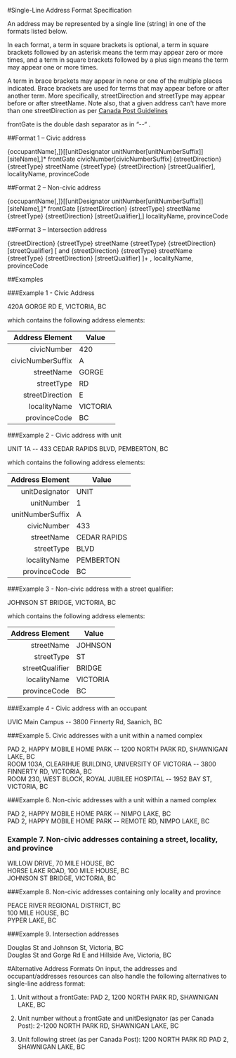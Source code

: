 #Single-Line Address Format Specification

An address may be represented by a single line (string) in one of the formats listed below. 

In each format, a term in square brackets is optional, a term in square brackets followed by an asterisk means the term may appear zero or more times, and a term in square brackets followed by a plus sign means the term may appear one or more times. 

A term in brace brackets may appear in none or one of the multiple places indicated. Brace brackets are used for terms that may appear before or after another term. More specifically, streetDirection and streetType may appear before or after streetName. Note also, that a given address can't have more than one streetDirection as per [Canada Post Guidelines](https://www.canadapost.ca/tools/pg/manual/PGaddress-e.asp?ecid=murl10006450#1418611)  

frontGate is the double dash separator as in “--“ . 

##Format 1 – Civic address

{occupantName[,]}[[unitDesignator unitNumber[unitNumberSuffix]] [siteName],]* frontGate civicNumber[civicNumberSuffix] {streetDirection} {streetType} streetName {streetType} {streetDirection} [streetQualifier], localityName, provinceCode


##Format 2 – Non-civic address

{occupantName[,]}[[unitDesignator unitNumber[unitNumberSuffix]] [siteName],]* frontGate [{streetDirection} {streetType} streetName {streetType} {streetDirection} [streetQualifier],] localityName, provinceCode


##Format 3 – Intersection address

{streetDirection} {streetType} streetName {streetType} {streetDirection} [streetQualifier] [ and {streetDirection} {streetType} streetName {streetType} {streetDirection} [streetQualifier] ]+ , localityName, provinceCode


##Examples

###Example 1 - Civic Address

420A GORGE RD E, VICTORIA, BC

which contains the following address elements:

Address Element |	Value
----: | -----------
civicNumber |	420
civicNumberSuffix |	A
streetName |	GORGE
streetType |	RD
streetDirection |	E
localityName |	VICTORIA
provinceCode |	BC


###Example 2 - Civic address with unit

UNIT 1A -- 433 CEDAR RAPIDS BLVD, PEMBERTON, BC 

which contains the following address elements:

Address Element |	Value
----: | -----------
unitDesignator |	UNIT
unitNumber |	1
unitNumberSuffix |	A
civicNumber |	433
streetName |	CEDAR RAPIDS
streetType |	BLVD
localityName |	PEMBERTON
provinceCode |	BC

###Example 3 - Non-civic address with a street qualifier:

JOHNSON ST BRIDGE, VICTORIA, BC 

which contains the following address elements:

Address Element |	Value
----: | -----------
streetName |	JOHNSON
streetType |	ST
streetQualifier |	BRIDGE
localityName |	VICTORIA
provinceCode |	BC

###Example 4 - Civic address with an occupant

UVIC Main Campus -- 3800 Finnerty Rd, Saanich, BC

###Example 5.	Civic addresses with a unit within a named complex 

PAD 2, HAPPY MOBILE HOME PARK -- 1200 NORTH PARK RD, SHAWNIGAN LAKE, BC   
ROOM 103A, CLEARIHUE BUILDING, UNIVERSITY OF VICTORIA -- 3800 FINNERTY RD, VICTORIA, BC   
ROOM 230, WEST BLOCK, ROYAL JUBILEE HOSPITAL -- 1952 BAY ST, VICTORIA, BC   

###Example 6.	Non-civic addresses with a unit within a named complex 

PAD 2, HAPPY MOBILE HOME PARK -- NIMPO LAKE, BC   
PAD 2, HAPPY MOBILE HOME PARK -- REMOTE RD, NIMPO LAKE, BC   


### Example 7.	Non-civic addresses containing a street, locality, and  province 

WILLOW DRIVE, 70 MILE HOUSE, BC   
HORSE LAKE ROAD, 100 MILE HOUSE, BC  
JOHNSON ST BRIDGE, VICTORIA, BC   

###Example 8.	Non-civic addresses containing only locality and province 

PEACE RIVER REGIONAL DISTRICT, BC   
100 MILE HOUSE, BC   
PYPER LAKE, BC 

###Example 9.	Intersection addresses 

Douglas St and Johnson St, Victoria, BC  
Douglas St and Gorge Rd E and Hillside Ave, Victoria, BC

 
#Alternative Address Formats
On input, the addresses and occupant/addresses resources can also handle the following alternatives to single-line address format:

1.	Unit without a frontGate:
PAD 2, 1200 NORTH PARK RD, SHAWNIGAN LAKE, BC 

2.	Unit number without a frontGate and unitDesignator (as per Canada Post):
2-1200 NORTH PARK RD, SHAWNIGAN LAKE, BC 

3.	Unit following street (as per Canada Post):
1200 NORTH PARK RD PAD 2, SHAWNIGAN LAKE, BC 
